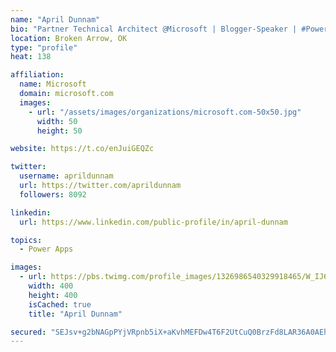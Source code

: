 ```yaml
---
name: "April Dunnam"
bio: "Partner Technical Architect @Microsoft | Blogger-Speaker | #PowerApps, #PowerAutomate, #Office365, #SharePoint | #WIT | #Karaoke Queen"
location: Broken Arrow, OK
type: "profile"
heat: 138

affiliation:
  name: Microsoft
  domain: microsoft.com
  images:
    - url: "/assets/images/organizations/microsoft.com-50x50.jpg"
      width: 50
      height: 50

website: https://t.co/enJuiGEQZc

twitter:
  username: aprildunnam
  url: https://twitter.com/aprildunnam
  followers: 8092

linkedin:
  url: https://www.linkedin.com/public-profile/in/april-dunnam

topics:
  - Power Apps

images:
  - url: https://pbs.twimg.com/profile_images/1326986540329918465/W_IJ6Ih2_400x400.jpg
    width: 400
    height: 400
    isCached: true
    title: "April Dunnam"

secured: "SEJsv+g2bNAGpPYjVRpnb5iX+aKvhMEFDw4T6F2UtCuQ0BrzFd8LAR36A0AEh/1EufMMu6IykwI0Mvi4miFhr28laU9Tk9Bc7G9AMBGb+Nuq/hgaxWC2RRaQwz/LhYJOBUMF3OKHylQAQRwR8TqVNWJd5ydG7yPKsXJ+obEjMJdremac009Q9863MjLKQGRzgkZ5YikX6ry4D+GxrHsZTmez/FdK6DBXSmpMUdhX8wgCoxVAMwhJ9jQjRbeuwiNZ8yVOFv/t/HX6Wpt3KOyj18AnQFPX3Y88yafSdoqirMQ/cR9837Z2zC5AOpat6qUnUEFXtIGxrl1vuNDEpPW2LoZ6OPmzqeW6Kh59zU+3ChYPMjxGqquL1YAwDcnMP0HLC7r4HKzI56pttDxbeRxkM12O0rvKJyq7tWM1w1m5kOs=;QMQ1YoEfhtaWhXN8jhAhGA=="
---
```


